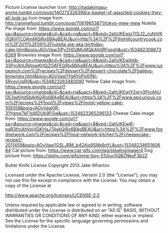 Picture License
launcher icon: http://itadakimasu-anime.tumblr.com/post/140272326398/a-basket-of-assorted-cookies-they-all-look-so
Icon image from: http://animefood.tumblr.com/post/70619653871/tokyo-mew-mew
Nutella Pie image from: https://www.google.com/url?sa=i&source=images&cd=&cad=rja&uact=8&ved=2ahUKEwiz7OLf2_rcAhVKj1QKHTLOAmMQjRx6BAgBEAU&url=http%3A%2F%2Fthehillcountrycook.com%2F2011%2F09%2Fnutella-pie-aka-birthday-cake.html&psig=AOvVaw3jPyZHDdMvMQkAh0RFpsgh&ust=1534823086736269
Brownies image from: https://www.google.com/url?sa=i&source=images&cd=&cad=rja&uact=8&ved=2ahUKEwilmb-33PrcAhURAnwKHQZOAFEQjRx6BAgBEAU&url=https%3A%2F%2Fwww.justapinch.com%2Frecipes%2Fdessert%2Fdessert-chocolate%2Fbaileys-brownies.html&psig=AOvVaw1YgAYoPqXfNr-5RyovUqRV&ust=1534823263483090
Yellow Cake image from: https://www.google.com/url?sa=i&source=images&cd=&cad=rja&uact=8&ved=2ahUKEwjY2qry3PrcAhUDE3wKHdSbAlAQjRx6BAgBEAU&url=https%3A%2F%2Fwww.epicurious.com%2Frecipes%2Ffood%2Fviews%2Fmoist-yellow-cake-109358&psig=AOvVaw0R-31Ygme7kF1sWDUb9FGw&ust=1534823365296133
Cheese Cake image from: https://www.google.com/url?sa=i&source=images&cd=&cad=rja&uact=8&ved=2ahUKEwi6-paR3frcAhVojVQKHaJTAekQjRx6BAgBEAU&url=https%3A%2F%2Fwww.foodnetwork.com%2Frecipes%2Ffood-network-kitchen%2Fcheesecake-recipe2-2011459&psig=AOvVaw1OSLJRM_b42Ais9SNk6nYL&ust=1534823465160684
Cat picture from: https://www.cat-gifs.com/tag/stealing/page/4
Dog picture from: https://giphy.com/gifs/mrw-boy-51Uiuy5QBZNkoF3b2Z

Butter Knife License
Copyright 2013 Jake Wharton

Licensed under the Apache License, Version 2.0 (the "License");
you may not use this file except in compliance with the License.
You may obtain a copy of the License at

   http://www.apache.org/licenses/LICENSE-2.0

Unless required by applicable law or agreed to in writing, software
distributed under the License is distributed on an "AS IS" BASIS,
WITHOUT WARRANTIES OR CONDITIONS OF ANY KIND, either express or implied.
See the License for the specific language governing permissions and
limitations under the License.
